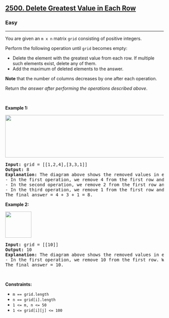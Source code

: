 <h2><a href="https://leetcode.com/problems/delete-greatest-value-in-each-row/">2500. Delete Greatest Value in Each Row</a></h2><h3>Easy</h3><hr><div style="user-select: auto;"><p style="user-select: auto;">You are given an <code style="user-select: auto;">m x n</code> matrix <code style="user-select: auto;">grid</code> consisting of positive integers.</p>

<p style="user-select: auto;">Perform the following operation until <code style="user-select: auto;">grid</code> becomes empty:</p>

<ul style="user-select: auto;">
	<li style="user-select: auto;">Delete the element with the greatest value from each row. If multiple such elements exist, delete any of them.</li>
	<li style="user-select: auto;">Add the maximum of deleted elements to the answer.</li>
</ul>

<p style="user-select: auto;"><strong style="user-select: auto;">Note</strong> that the number of columns decreases by one after each operation.</p>

<p style="user-select: auto;">Return <em style="user-select: auto;">the answer after performing the operations described above</em>.</p>

<p style="user-select: auto;">&nbsp;</p>
<p style="user-select: auto;"><strong class="example" style="user-select: auto;">Example 1:</strong></p>
<img alt="" src="https://assets.leetcode.com/uploads/2022/10/19/q1ex1.jpg" style="width: 600px; height: 135px; user-select: auto;">
<pre style="position: relative; user-select: auto;"><strong style="user-select: auto;">Input:</strong> grid = [[1,2,4],[3,3,1]]
<strong style="user-select: auto;">Output:</strong> 8
<strong style="user-select: auto;">Explanation:</strong> The diagram above shows the removed values in each step.
- In the first operation, we remove 4 from the first row and 3 from the second row (notice that, there are two cells with value 3 and we can remove any of them). We add 4 to the answer.
- In the second operation, we remove 2 from the first row and 3 from the second row. We add 3 to the answer.
- In the third operation, we remove 1 from the first row and 1 from the second row. We add 1 to the answer.
The final answer = 4 + 3 + 1 = 8.
<div class="open_grepper_editor" title="Edit &amp; Save To Grepper" style="user-select: auto;"></div></pre>

<p style="user-select: auto;"><strong class="example" style="user-select: auto;">Example 2:</strong></p>
<img alt="" src="https://assets.leetcode.com/uploads/2022/10/19/q1ex2.jpg" style="width: 83px; height: 83px; user-select: auto;">
<pre style="position: relative; user-select: auto;"><strong style="user-select: auto;">Input:</strong> grid = [[10]]
<strong style="user-select: auto;">Output:</strong> 10
<strong style="user-select: auto;">Explanation:</strong> The diagram above shows the removed values in each step.
- In the first operation, we remove 10 from the first row. We add 10 to the answer.
The final answer = 10.
<div class="open_grepper_editor" title="Edit &amp; Save To Grepper" style="user-select: auto;"></div></pre>

<p style="user-select: auto;">&nbsp;</p>
<p style="user-select: auto;"><strong style="user-select: auto;">Constraints:</strong></p>

<ul style="user-select: auto;">
	<li style="user-select: auto;"><code style="user-select: auto;">m == grid.length</code></li>
	<li style="user-select: auto;"><code style="user-select: auto;">n == grid[i].length</code></li>
	<li style="user-select: auto;"><code style="user-select: auto;">1 &lt;= m, n &lt;= 50</code></li>
	<li style="user-select: auto;"><code style="user-select: auto;">1 &lt;= grid[i][j] &lt;= 100</code></li>
</ul>
</div>